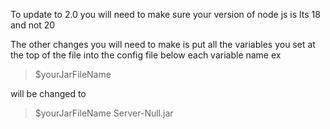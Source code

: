 To update to 2.0 you will need to make sure your version of node js is lts 18 and not 20

The other changes you will need to make is put all the variables you set at the top of the file into the config file below each variable name ex  


>$yourJarFileName
> 
will be changed to 
>$yourJarFileName
>Server-Null.jar


